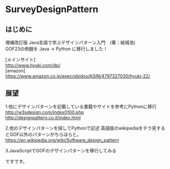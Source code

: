 # SurveyDesignPattern

## はじめに
増補改訂版 Java言語で学ぶデザインパターン入門　(著：結城浩)<br>
GOF23の例題を Java → Python に移行しました！<br>

[メインサイト]<br>
http://www.hyuki.com/dp/<br>
[amazon] <br>
https://www.amazon.co.jp/exec/obidos/ASIN/4797327030/hyuki-22/<br>


## 展望
1.他にデザインパターンを記載している書籍やサイトを参考にPythonに移行<br>
http://w3sdesign.com/index0100.php <br>
http://designpattern.co.il/index.html<br>

2.他のデザインパターンを探してPythonで記述
英語版のwikipediaをチラ見するとGOF以外のパターンがちらほらと。
https://en.wikipedia.org/wiki/Software_design_pattern

3.JavaScriptでGOFのデザインパターンを移行してみる

ですです。
